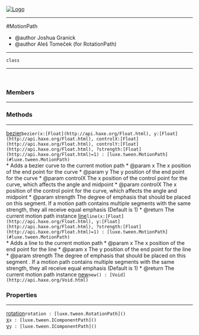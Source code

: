 
[![Logo](../../../images/logo.png)](../../../api/index.html)

---



#MotionPath

* @author Joshua Granick
 * @author Aleš Tomeček (for RotationPath)

---

`class`
<span class="meta">

</span>


---

&nbsp;
&nbsp;

<h3>Members</h3> <hr/>

<h3>Methods</h3> <hr/><span class="method apipage">
            <a name="bezier"><a class="lift" href="#bezier">bezier</a></a><code class="signature apipage">bezier(x:<span>[Float](http://api.haxe.org/Float.html)</span>, y:<span>[Float](http://api.haxe.org/Float.html)</span>, controlX:<span>[Float](http://api.haxe.org/Float.html)</span>, controlY:<span>[Float](http://api.haxe.org/Float.html)</span>, ?strength:<span>[Float](http://api.haxe.org/Float.html)=1</span>) : [luxe.tween.MotionPath](#luxe.tween.MotionPath)</code><br/><span class="small_desc_flat">* Adds a bezier curve to the current motion path
	 * @param	x		The x position of the end point for the curve
	 * @param	y		The y position of the end point for the curve
	 * @param	controlX		The x position of the control point for the curve, which affects the angle and midpoint
	 * @param	controlX		The x position of the control point for the curve, which affects the angle and midpoint
	 * @param	strength		The degree of emphasis that should be placed on this segment. If a motion path contains multiple segments with the same strength, they all receive equal emphasis (Default is 1)
	 * @return		The current motion path instance</span>
        </span>
    <span class="method apipage">
            <a name="line"><a class="lift" href="#line">line</a></a><code class="signature apipage">line(x:<span>[Float](http://api.haxe.org/Float.html)</span>, y:<span>[Float](http://api.haxe.org/Float.html)</span>, ?strength:<span>[Float](http://api.haxe.org/Float.html)=1</span>) : [luxe.tween.MotionPath](#luxe.tween.MotionPath)</code><br/><span class="small_desc_flat">* Adds a line to the current motion path
	 * @param	x		The x position of the end point for the line
	 * @param	x		The y position of the end point for the line
	 * @param	strength		The degree of emphasis that should be placed on this segment . If a motion path contains multiple segments with the same strength, they all receive equal emphasis (Default is 1)
	 * @return		The current motion path instance</span>
        </span>
    <span class="method apipage">
            <a name="new"><a class="lift" href="#new">new</a></a><code class="signature apipage">new() : [Void](http://api.haxe.org/Void.html)</code><br/><span class="small_desc_flat"></span>
        </span>
    

<h3>Properties</h3> <hr/><span class="property apipage">
            <a name="rotation"><a class="lift" href="#rotation">rotation</a></a><code class="signature apipage">rotation : [luxe.tween.RotationPath]()</code><br/><span class="small_desc_flat"></span>
        </span><span class="property apipage">
            <a name="x"><a class="lift" href="#x">x</a></a><code class="signature apipage">x : [luxe.tween.IComponentPath]()</code><br/><span class="small_desc_flat"></span>
        </span><span class="property apipage">
            <a name="y"><a class="lift" href="#y">y</a></a><code class="signature apipage">y : [luxe.tween.IComponentPath]()</code><br/><span class="small_desc_flat"></span>
        </span>

&nbsp;
&nbsp;
&nbsp;